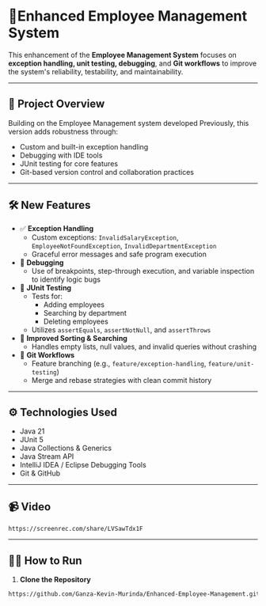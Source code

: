 # 🔧Enhanced Employee Management System 

This enhancement of the **Employee Management System** focuses on **exception handling, unit testing, debugging**, and **Git workflows** to improve the system's reliability, testability, and maintainability.

---

## 💼 Project Overview

Building on the Employee Management system developed Previously, this version adds robustness through:

- Custom and built-in exception handling
- Debugging with IDE tools
- JUnit testing for core features
- Git-based version control and collaboration practices

---

## 🛠️ New Features

- ✅ **Exception Handling**
  - Custom exceptions: `InvalidSalaryException`, `EmployeeNotFoundException`, `InvalidDepartmentException`
  - Graceful error messages and safe program execution
- 🐞 **Debugging**
  - Use of breakpoints, step-through execution, and variable inspection to identify logic bugs
- 🧪 **JUnit Testing**
  - Tests for:
    - Adding employees
    - Searching by department
    - Deleting employees
  - Utilizes `assertEquals`, `assertNotNull`, and `assertThrows`
- 🔁 **Improved Sorting & Searching**
  - Handles empty lists, null values, and invalid queries without crashing
- 🌿 **Git Workflows**
  - Feature branching (e.g., `feature/exception-handling`, `feature/unit-testing`)
  - Merge and rebase strategies with clean commit history

---

## ⚙️ Technologies Used

- Java 21
- JUnit 5
- Java Collections & Generics
- Java Stream API
- IntelliJ IDEA / Eclipse Debugging Tools
- Git & GitHub

---

## 📹 Video

```
https://screenrec.com/share/LVSawTdx1F
```
---
## 🧑‍💻 How to Run

1. **Clone the Repository**

```bash
https://github.com/Ganza-Kevin-Murinda/Enhanced-Employee-Management.git
